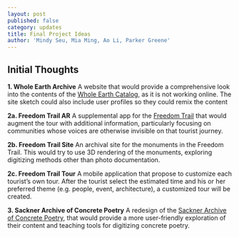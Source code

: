 ```yaml
---
layout: post
published: false
category: updates
title: Final Project Ideas
author: 'Mindy Seu, Mia Ming, Ao Li, Parker Greene'
---
```

## Initial Thoughts

**1. Whole Earth Archive**
A website that would provide a comprehensive look into the contents of the [Whole Earth Catalog](http://www.wholeearth.com/index.php), as it is not working online. The site sketch could also include user profiles so they could remix the content

**2a. Freedom Trail AR**
A supplemental app for the [Freedom Trail](http://www.thefreedomtrail.org/) that would augment the tour with additional information, particularly focusing on communities whose voices are otherwise invisible on that tourist journey. 

**2b. Freedom Trail Site**
An archival site for the monuments in the Freedom Trail. This would try to use 3D rendering of the monuments, exploring  digitizing methods other than photo documentation. 

**2c. Freedom Trail Tour**
A mobile application that propose to customize each tourist’s own tour. After the tourist select the estimated time and his or her preferred theme (e.g. people, event, architecture), a customized tour will be created.  

**3. Sackner Archive of Concrete Poetry**
A redesign of the [Sackner Archive of Concrete Poetry](http://ww3.rediscov.com/sacknerarchives/), that would provide a more user-friendly exploration of their content and teaching tools for digitizing concrete poetry.
